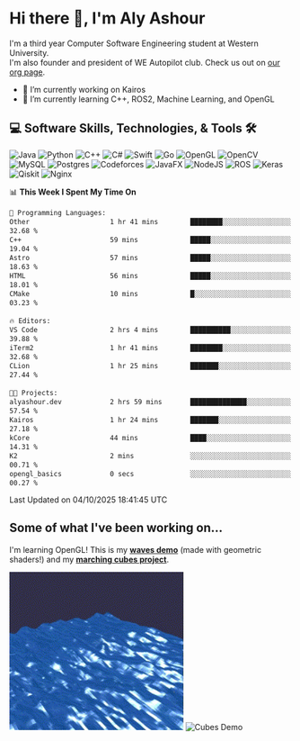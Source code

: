 # Hi there 👋, I'm Aly Ashour
I'm a third year Computer Software Engineering student at Western University.  
I'm also founder and president of WE Autopilot club. Check us out on [our org page](https://github.com/WE-Autopilot).

- 🔭 I’m currently working on Kairos
- 🌱 I’m currently learning C++, ROS2, Machine Learning, and OpenGL

## 💻 Software Skills, Technologies, & Tools 🛠️

![Java](https://img.shields.io/badge/java-%23ED8B00.svg?style=for-the-badge&logo=openjdk&logoColor=white)
![Python](https://img.shields.io/badge/python-3670A0?style=for-the-badge&logo=python&logoColor=ffdd54)
![C++](https://img.shields.io/badge/c++-%2300599C.svg?style=for-the-badge&logo=c%2B%2B&logoColor=white)
![C#](https://img.shields.io/badge/c%23-%23239120.svg?style=for-the-badge&logo=csharp&logoColor=white)
![Swift](https://img.shields.io/badge/swift-F54A2A?style=for-the-badge&logo=swift&logoColor=white)
![Go](https://img.shields.io/badge/go-%2300ADD8.svg?style=for-the-badge&logo=go&logoColor=white)
![OpenGL](https://img.shields.io/badge/OpenGL-%23FFFFFF.svg?style=for-the-badge&logo=opengl)
![OpenCV](https://img.shields.io/badge/opencv-%23white.svg?style=for-the-badge&logo=opencv&logoColor=white)
![MySQL](https://img.shields.io/badge/mysql-4479A1.svg?style=for-the-badge&logo=mysql&logoColor=white)
![Postgres](https://img.shields.io/badge/postgres-%23316192.svg?style=for-the-badge&logo=postgresql&logoColor=white)
![Codeforces](https://img.shields.io/badge/Codeforces-445f9d?style=for-the-badge&logo=Codeforces&logoColor=white)
![JavaFX](https://img.shields.io/badge/javafx-%23FF0000.svg?style=for-the-badge&logo=javafx&logoColor=white)
![NodeJS](https://img.shields.io/badge/node.js-6DA55F?style=for-the-badge&logo=node.js&logoColor=white)
![ROS](https://img.shields.io/badge/ros-%230A0FF9.svg?style=for-the-badge&logo=ros&logoColor=white)
![Keras](https://img.shields.io/badge/Keras-%23D00000.svg?style=for-the-badge&logo=Keras&logoColor=white)
![Qiskit](https://img.shields.io/badge/Qiskit-%236929C4.svg?style=for-the-badge&logo=Qiskit&logoColor=white)
![Nginx](https://img.shields.io/badge/nginx-%23009639.svg?style=for-the-badge&logo=nginx&logoColor=white)
<br>


<!--START_SECTION:waka-->
📊 **This Week I Spent My Time On** 

```text
💬 Programming Languages: 
Other                    1 hr 41 mins        ████████░░░░░░░░░░░░░░░░░   32.68 % 
C++                      59 mins             █████░░░░░░░░░░░░░░░░░░░░   19.04 % 
Astro                    57 mins             █████░░░░░░░░░░░░░░░░░░░░   18.63 % 
HTML                     56 mins             █████░░░░░░░░░░░░░░░░░░░░   18.01 % 
CMake                    10 mins             █░░░░░░░░░░░░░░░░░░░░░░░░   03.23 % 

🔥 Editors: 
VS Code                  2 hrs 4 mins        ██████████░░░░░░░░░░░░░░░   39.88 % 
iTerm2                   1 hr 41 mins        ████████░░░░░░░░░░░░░░░░░   32.68 % 
CLion                    1 hr 25 mins        ███████░░░░░░░░░░░░░░░░░░   27.44 % 

🐱‍💻 Projects: 
alyashour.dev            2 hrs 59 mins       ██████████████░░░░░░░░░░░   57.54 % 
Kairos                   1 hr 24 mins        ███████░░░░░░░░░░░░░░░░░░   27.18 % 
kCore                    44 mins             ████░░░░░░░░░░░░░░░░░░░░░   14.31 % 
K2                       2 mins              ░░░░░░░░░░░░░░░░░░░░░░░░░   00.71 % 
opengl_basics            0 secs              ░░░░░░░░░░░░░░░░░░░░░░░░░   00.27 % 
```


 Last Updated on 04/10/2025 18:41:45 UTC
<!--END_SECTION:waka-->

<h2>Some of what I've been working on...</h2>

I'm learning OpenGL!
This is my **[waves demo](https://github.com/alyashour/Gerstner-waves)** (made with geometric shaders!) and my **[marching cubes project](https://github.com/alyashour/Marching-Cube-Renderer)**.
<p>
  <img src="./assets/demo_waves.gif" alt="Waves Demo" width="310"/>
  <img src="./assets/demo_marching_cubes.gif" alt="Cubes Demo" width="378"/>
</p>
